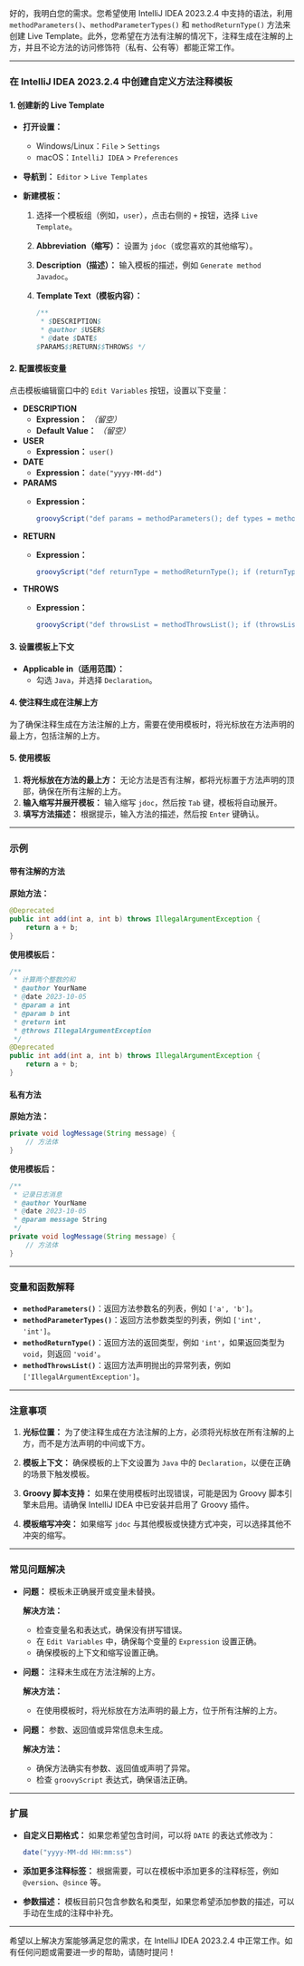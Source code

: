 好的，我明白您的需求。您希望使用 IntelliJ IDEA 2023.2.4 中支持的语法，利用 `methodParameters()`、`methodParameterTypes()` 和 `methodReturnType()` 方法来创建 Live Template。此外，您希望在方法有注解的情况下，注释生成在注解的上方，并且不论方法的访问修饰符（私有、公有等）都能正常工作。

---

### **在 IntelliJ IDEA 2023.2.4 中创建自定义方法注释模板**

#### **1. 创建新的 Live Template**

- **打开设置：**
  - Windows/Linux：`File` > `Settings`
  - macOS：`IntelliJ IDEA` > `Preferences`

- **导航到：** `Editor` > `Live Templates`

- **新建模板：**
  1. 选择一个模板组（例如，`user`），点击右侧的 `+` 按钮，选择 `Live Template`。
  2. **Abbreviation（缩写）：** 设置为 `jdoc`（或您喜欢的其他缩写）。
  3. **Description（描述）：** 输入模板的描述，例如 `Generate method Javadoc`。
  4. **Template Text（模板内容）：**

     ```java
     /**
      * $DESCRIPTION$
      * @author $USER$
      * @date $DATE$
     $PARAMS$$RETURN$$THROWS$ */
     ```

#### **2. 配置模板变量**

点击模板编辑窗口中的 `Edit Variables` 按钮，设置以下变量：

- **DESCRIPTION**
  - **Expression：** *（留空）*
  - **Default Value：** *（留空）*
- **USER**
  - **Expression：** `user()`
- **DATE**
  - **Expression：** `date("yyyy-MM-dd")`
- **PARAMS**
  - **Expression：**

    ```groovy
    groovyScript("def params = methodParameters(); def types = methodParameterTypes(); if (params.isEmpty()) return ''; def result = ''; for (int i = 0; i < params.size(); i++) { result += ' * @param ' + params[i] + ' ' + types[i] + '\\n'; } return result;")
    ```
- **RETURN**
  - **Expression：**

    ```groovy
    groovyScript("def returnType = methodReturnType(); if (returnType == 'void') return ''; return ' * @return ' + returnType + '\\n';")
    ```
- **THROWS**
  - **Expression：**

    ```groovy
    groovyScript("def throwsList = methodThrowsList(); if (throwsList.isEmpty()) return ''; def result = ''; for (t in throwsList) { result += ' * @throws ' + t + '\\n'; } return result;")
    ```

#### **3. 设置模板上下文**

- **Applicable in（适用范围）：**
  - 勾选 `Java`，并选择 `Declaration`。

#### **4. 使注释生成在注解上方**

为了确保注释生成在方法注解的上方，需要在使用模板时，将光标放在方法声明的最上方，包括注解的上方。

#### **5. 使用模板**

1. **将光标放在方法的最上方：** 无论方法是否有注解，都将光标置于方法声明的顶部，确保在所有注解的上方。
2. **输入缩写并展开模板：** 输入缩写 `jdoc`，然后按 `Tab` 键，模板将自动展开。
3. **填写方法描述：** 根据提示，输入方法的描述，然后按 `Enter` 键确认。

---

### **示例**

#### **带有注解的方法**

**原始方法：**

```java
@Deprecated
public int add(int a, int b) throws IllegalArgumentException {
    return a + b;
}
```

**使用模板后：**

```java
/**
 * 计算两个整数的和
 * @author YourName
 * @date 2023-10-05
 * @param a int
 * @param b int
 * @return int
 * @throws IllegalArgumentException
 */
@Deprecated
public int add(int a, int b) throws IllegalArgumentException {
    return a + b;
}
```

#### **私有方法**

**原始方法：**

```java
private void logMessage(String message) {
    // 方法体
}
```

**使用模板后：**

```java
/**
 * 记录日志消息
 * @author YourName
 * @date 2023-10-05
 * @param message String
 */
private void logMessage(String message) {
    // 方法体
}
```

---

### **变量和函数解释**

- **`methodParameters()`**：返回方法参数名的列表，例如 `['a', 'b']`。
- **`methodParameterTypes()`**：返回方法参数类型的列表，例如 `['int', 'int']`。
- **`methodReturnType()`**：返回方法的返回类型，例如 `'int'`，如果返回类型为 `void`，则返回 `'void'`。
- **`methodThrowsList()`**：返回方法声明抛出的异常列表，例如 `['IllegalArgumentException']`。

---

### **注意事项**

1. **光标位置：** 为了使注释生成在方法注解的上方，必须将光标放在所有注解的上方，而不是方法声明的中间或下方。

2. **模板上下文：** 确保模板的上下文设置为 `Java` 中的 `Declaration`，以便在正确的场景下触发模板。

3. **Groovy 脚本支持：** 如果在使用模板时出现错误，可能是因为 Groovy 脚本引擎未启用。请确保 IntelliJ IDEA 中已安装并启用了 Groovy 插件。

4. **模板缩写冲突：** 如果缩写 `jdoc` 与其他模板或快捷方式冲突，可以选择其他不冲突的缩写。

---

### **常见问题解决**

- **问题：** 模板未正确展开或变量未替换。

  **解决方法：**

  - 检查变量名和表达式，确保没有拼写错误。
  - 在 `Edit Variables` 中，确保每个变量的 `Expression` 设置正确。
  - 确保模板的上下文和缩写设置正确。

- **问题：** 注释未生成在方法注解的上方。

  **解决方法：**

  - 在使用模板时，将光标放在方法声明的最上方，位于所有注解的上方。

- **问题：** 参数、返回值或异常信息未生成。

  **解决方法：**

  - 确保方法确实有参数、返回值或声明了异常。
  - 检查 `groovyScript` 表达式，确保语法正确。

---

### **扩展**

- **自定义日期格式：** 如果您希望包含时间，可以将 `DATE` 的表达式修改为：

  ```groovy
  date("yyyy-MM-dd HH:mm:ss")
  ```

- **添加更多注释标签：** 根据需要，可以在模板中添加更多的注释标签，例如 `@version`、`@since` 等。

- **参数描述：** 模板目前只包含参数名和类型，如果您希望添加参数的描述，可以手动在生成的注释中补充。

---

希望以上解决方案能够满足您的需求，在 IntelliJ IDEA 2023.2.4 中正常工作。如有任何问题或需要进一步的帮助，请随时提问！
